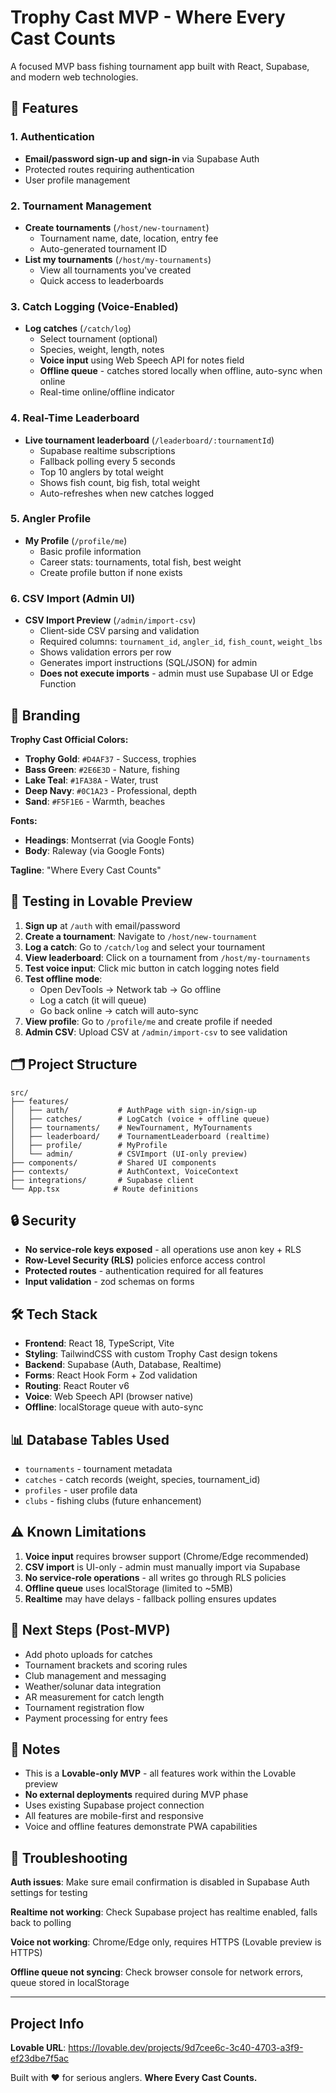 # Trophy Cast MVP - Where Every Cast Counts

A focused MVP bass fishing tournament app built with React, Supabase, and modern web technologies.

## 🎣 Features

### 1. Authentication
- **Email/password sign-up and sign-in** via Supabase Auth
- Protected routes requiring authentication
- User profile management

### 2. Tournament Management
- **Create tournaments** (`/host/new-tournament`)
  - Tournament name, date, location, entry fee
  - Auto-generated tournament ID
- **List my tournaments** (`/host/my-tournaments`)
  - View all tournaments you've created
  - Quick access to leaderboards

### 3. Catch Logging (Voice-Enabled)
- **Log catches** (`/catch/log`)
  - Select tournament (optional)
  - Species, weight, length, notes
  - **Voice input** using Web Speech API for notes field
  - **Offline queue** - catches stored locally when offline, auto-sync when online
  - Real-time online/offline indicator

### 4. Real-Time Leaderboard
- **Live tournament leaderboard** (`/leaderboard/:tournamentId`)
  - Supabase realtime subscriptions
  - Fallback polling every 5 seconds
  - Top 10 anglers by total weight
  - Shows fish count, big fish, total weight
  - Auto-refreshes when new catches logged

### 5. Angler Profile
- **My Profile** (`/profile/me`)
  - Basic profile information
  - Career stats: tournaments, total fish, best weight
  - Create profile button if none exists

### 6. CSV Import (Admin UI)
- **CSV Import Preview** (`/admin/import-csv`)
  - Client-side CSV parsing and validation
  - Required columns: `tournament_id`, `angler_id`, `fish_count`, `weight_lbs`
  - Shows validation errors per row
  - Generates import instructions (SQL/JSON) for admin
  - **Does not execute imports** - admin must use Supabase UI or Edge Function

## 🎨 Branding

**Trophy Cast Official Colors:**
- **Trophy Gold**: `#D4AF37` - Success, trophies
- **Bass Green**: `#2E6E3D` - Nature, fishing
- **Lake Teal**: `#1FA38A` - Water, trust
- **Deep Navy**: `#0C1A23` - Professional, depth
- **Sand**: `#F5F1E6` - Warmth, beaches

**Fonts:**
- **Headings**: Montserrat (via Google Fonts)
- **Body**: Raleway (via Google Fonts)

**Tagline**: "Where Every Cast Counts"

## 🚀 Testing in Lovable Preview

1. **Sign up** at `/auth` with email/password
2. **Create a tournament**: Navigate to `/host/new-tournament`
3. **Log a catch**: Go to `/catch/log` and select your tournament
4. **View leaderboard**: Click on a tournament from `/host/my-tournaments`
5. **Test voice input**: Click mic button in catch logging notes field
6. **Test offline mode**: 
   - Open DevTools → Network tab → Go offline
   - Log a catch (it will queue)
   - Go back online → catch will auto-sync
7. **View profile**: Go to `/profile/me` and create profile if needed
8. **Admin CSV**: Upload CSV at `/admin/import-csv` to see validation

## 🗂 Project Structure

```
src/
├── features/
│   ├── auth/           # AuthPage with sign-in/sign-up
│   ├── catches/        # LogCatch (voice + offline queue)
│   ├── tournaments/    # NewTournament, MyTournaments
│   ├── leaderboard/    # TournamentLeaderboard (realtime)
│   ├── profile/        # MyProfile
│   └── admin/          # CSVImport (UI-only preview)
├── components/         # Shared UI components
├── contexts/           # AuthContext, VoiceContext
├── integrations/       # Supabase client
└── App.tsx            # Route definitions
```

## 🔒 Security

- **No service-role keys exposed** - all operations use anon key + RLS
- **Row-Level Security (RLS)** policies enforce access control
- **Protected routes** - authentication required for all features
- **Input validation** - zod schemas on forms

## 🛠 Tech Stack

- **Frontend**: React 18, TypeScript, Vite
- **Styling**: TailwindCSS with custom Trophy Cast design tokens
- **Backend**: Supabase (Auth, Database, Realtime)
- **Forms**: React Hook Form + Zod validation
- **Routing**: React Router v6
- **Voice**: Web Speech API (browser native)
- **Offline**: localStorage queue with auto-sync

## 📊 Database Tables Used

- `tournaments` - tournament metadata
- `catches` - catch records (weight, species, tournament_id)
- `profiles` - user profile data
- `clubs` - fishing clubs (future enhancement)

## ⚠️ Known Limitations

1. **Voice input** requires browser support (Chrome/Edge recommended)
2. **CSV import** is UI-only - admin must manually import via Supabase
3. **No service-role operations** - all writes go through RLS policies
4. **Offline queue** uses localStorage (limited to ~5MB)
5. **Realtime** may have delays - fallback polling ensures updates

## 🎯 Next Steps (Post-MVP)

- Add photo uploads for catches
- Tournament brackets and scoring rules
- Club management and messaging
- Weather/solunar data integration
- AR measurement for catch length
- Tournament registration flow
- Payment processing for entry fees

## 📝 Notes

- This is a **Lovable-only MVP** - all features work within the Lovable preview
- **No external deployments** required during MVP phase
- Uses existing Supabase project connection
- All features are mobile-first and responsive
- Voice and offline features demonstrate PWA capabilities

## 🐛 Troubleshooting

**Auth issues**: Make sure email confirmation is disabled in Supabase Auth settings for testing

**Realtime not working**: Check Supabase project has realtime enabled, falls back to polling

**Voice not working**: Chrome/Edge only, requires HTTPS (Lovable preview is HTTPS)

**Offline queue not syncing**: Check browser console for network errors, queue stored in localStorage

---

## Project Info

**Lovable URL**: https://lovable.dev/projects/9d7cee6c-3c40-4703-a3f9-ef23dbe7f5ac

Built with ❤️ for serious anglers. **Where Every Cast Counts.**
